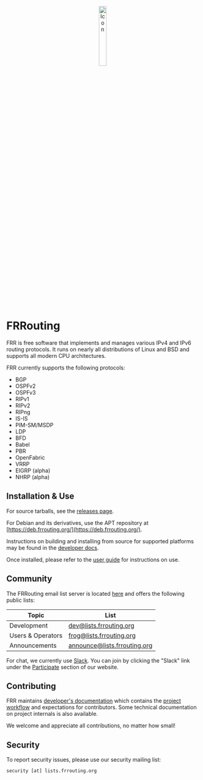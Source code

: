 <p align="center">
<img src="http://docs.frrouting.org/en/latest/_static/frr-icon.svg" alt="Icon" width="20%"/>
</p>

FRRouting
=========

FRR is free software that implements and manages various IPv4 and IPv6 routing
protocols. It runs on nearly all distributions of Linux and BSD and
supports all modern CPU architectures.

FRR currently supports the following protocols:

* BGP
* OSPFv2
* OSPFv3
* RIPv1
* RIPv2
* RIPng
* IS-IS
* PIM-SM/MSDP
* LDP
* BFD
* Babel
* PBR
* OpenFabric
* VRRP
* EIGRP (alpha)
* NHRP (alpha)

Installation & Use
------------------

For source tarballs, see the
[releases page](https://github.com/FRRouting/frr/releases).

For Debian and its derivatives, use the APT repository at
[https://deb.frrouting.org/](https://deb.frrouting.org/).

Instructions on building and installing from source for supported platforms may
be found in the
[developer docs](http://docs.frrouting.org/projects/dev-guide/en/latest/building.html).

Once installed, please refer to the [user guide](http://docs.frrouting.org/)
for instructions on use.

Community
---------

The FRRouting email list server is located
[here](https://lists.frrouting.org/listinfo) and offers the following public
lists:

| Topic             | List                         |
|-------------------|------------------------------|
| Development       | dev@lists.frrouting.org      |
| Users & Operators | frog@lists.frrouting.org     |
| Announcements     | announce@lists.frrouting.org |

For chat, we currently use [Slack](https://frrouting.slack.com). You can join
by clicking the "Slack" link under the
[Participate](https://frrouting.org/community) section of our website.


Contributing
------------

FRR maintains [developer's documentation](http://docs.frrouting.org/projects/dev-guide/en/latest/index.html)
which contains the [project workflow](http://docs.frrouting.org/projects/dev-guide/en/latest/workflow.html)
and expectations for contributors. Some technical documentation on project
internals is also available.

We welcome and appreciate all contributions, no matter how small!

Security
--------

To report security issues, please use our security mailing list:


```
security [at] lists.frrouting.org
```
